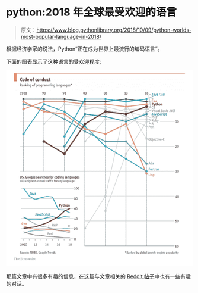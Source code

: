 # python:2018 年全球最受欢迎的语言

> 原文：<https://www.blog.pythonlibrary.org/2018/10/09/python-worlds-most-popular-language-in-2018/>

根据经济学家的说法，Python“正在成为世界上最流行的编码语言”。

下面的图表显示了这种语言的受欢迎程度:

![](img/798a3ec611beff781a7b9f0135d4a2c8.png)

那篇文章中有很多有趣的信息，在这篇与文章相关的 [Reddit 帖子](https://www.reddit.com/r/Python/comments/9lwk7u/python_is_becoming_the_worlds_most_popular_coding)中也有一些有趣的对话。
